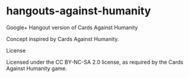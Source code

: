 hangouts-against-humanity
=========================

Google+ Hangout version of Cards Against Humanity

Concept inspired by Cards Against Humanity.

License

Licensed under the CC BY-NC-SA 2.0 license, as required by the Cards Against Humanity game.